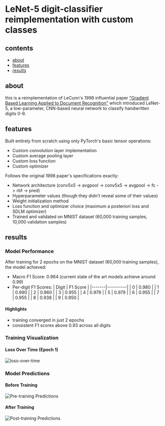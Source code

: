 # LeNet-5 digit-classifier reimplementation with custom classes

## contents
- [about](#about)
- [features](#features)
- [results](#results)

## about
this is a reimplementation of LeCunn's 1998 influential paper ["Gradient Based Learning Applied to Document Recognition"](http://vision.stanford.edu/cs598_spring07/papers/Lecun98.pdf) which introduced LeNet-5, a low-parameter, CNN-based neural network to classify handwritten digits 0-9.

## features

Built entirely from scratch using only PyTorch's basic tensor operations:
- Custom convolution layer implementation
- Custom average pooling layer
- Custom loss function
- Custom optimizer

Follows the original 1998 paper's specifications exactly:
- Network architecture (conv5x5 -> avgpool -> conv5x5 -> avgpool -> fc -> rbf -> pred)
- Hyperparameter values (though they didn't reveal some of their values)
- Weight initialization method 
- Loss function and optimizer choice (maximum a posteriori loss and SDLM optimizer)
- Trained and validated on MNIST dataset (60,000 training samples, 10,000 validation samples)

## results

### Model Performance
After training for 2 epochs on the MNIST dataset (60,000 training samples), the model achieved:
- Macro F1 Score: 0.964 (current state of the art models achieve around 0.99)
- Per-digit F1 Scores:
  | Digit | F1 Score |
  |-------|----------|
  | 0     | 0.980    |
  | 1     | 0.990    |
  | 2     | 0.960    |
  | 3     | 0.955    |
  | 4     | 0.979    |
  | 5     | 0.979    |
  | 6     | 0.955    |
  | 7     | 0.955    |
  | 8     | 0.938    |
  | 9     | 0.950    |

#### Highlights
- training converged in just 2 epochs 
- consistent F1 scores above 0.93 across all digits

### Training Visualization
#### Loss Over Time (Epoch 1)
![loss-over-time](https://github.com/user-attachments/assets/c120031b-8aae-4a7b-987b-22330ea578dc)

### Model Predictions
#### Before Training
![Pre-training Predictions](https://github.com/user-attachments/assets/88bb8314-6cfc-4ae2-89bb-8a9e44505977)

#### After Training
![Post-training Predictions](https://github.com/user-attachments/assets/91b42650-4e7f-4e7e-a672-407cdf0683d4)


